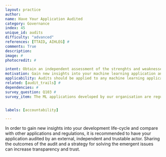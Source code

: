 ```yaml
---
layout: practice
author:
name: Have Your Application Audited
category: Governance
index: 45
unique_id: audits
difficulty: "advanced"
references: [TTAID, AIHLEG] #
comments: True
description:
image: #
photocredit: #

intent: Obtain an independent assessment of the strenghts and weaknesses of your application and engineering processes.  #
motivation: Gain new insights into your machine learning application and build trust.  #
applicability: Audits should be applied to any machine learning application. #
related: [audit_trails] #
dependencies: #
survey_question: Q103 #
survey_item: The ML applications developed by our organisation are regularly subjected to third party audits.


labels: [accountability]

---
```


In order to gain new insights into your development life-cycle and compare with other applications and regulations,
it is recommended to have your application audited by an external, independent and trustable actor.
Sharing the outcomes of the audit and a strategy for solving the emergent issues can increase transparency and trust.